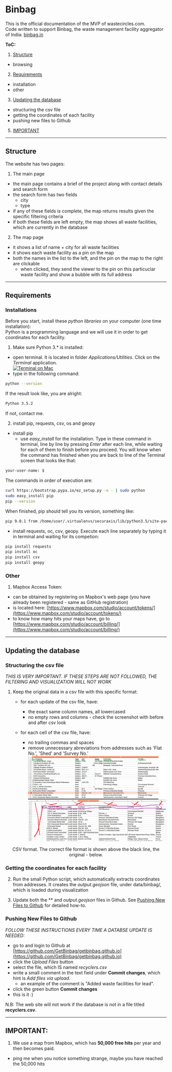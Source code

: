 # Binbag  
  
This is the official documentation of the MVP of wastecircles.com.  
Code written to support Binbag, the waste management facility aggregator of India: [binbag.in](https://www.binbag.in/)  
  
**ToC:**  
  
1. [Structure](#structure)  
 - browsing  
2. [Requirements](#requirements) 
 - installation  
 - other  
3. [Updating the database](#database)  
 - structuring the csv file  
 - getting the coordinates of each facility  
 - pushing new files to Github  
5. [IMPORTANT](#important)  

--- 
  
<a name="structure"></a>
## Structure  
  
The website has two pages:  
  
1. The main page  
 - the main page contains a brief of the project along with contact details and search form  
 - the search form has two fields  
   * city  
   * type  
 - if any of these fields is complete, the map returns results given the specific filtering criteria  
 - if both these fields are left empty, the map shows all waste facilities, which are currently in the database  

2. The map page  
 - it shows a list of name + city for all waste facilities  
 - it shows each waste facility as a pin on the map  
 - both the names in the list to the left, and the pin on the map to the right are clickable  
   * when clicked, they send the viewer to the pin on this particuclar waste facility and show a bubble with its full address  
  
---  

<a name="requirements"></a>
## Requirements  

### Installations  
  
Before you start, install these *python libraries* on your computer (one time installation):  
Python is a programming language and we will use it in order to get coordinates for each facility.
  
1. Make sure Python 3.* is installed:  
 - open terminal. It is located in folder *Applications/Utilities*. Click on the *Terminal* application.  
 [![Terminal on Mac](http://blog.teamtreehouse.com/wp-content/uploads/2012/09/Screen-Shot-2012-09-25-at-12.57.00-PM.png)](http://blog.teamtreehouse.com/wp-content/uploads/2012/09/Screen-Shot-2012-09-25-at-12.57.00-PM.png)  
 - type in the following command:  
 ```bash
 python --version
 ```    
 If the result look like, you are alright:  
 ```bash
 Python 3.5.2
 ```  
 If not, contact me.  
  
2. install pip, requests, csv, os and geopy  
 - install pip  
   * use *easy_install* for the installation. Type in these command in terminal, line by line by pressing *Enter* after each line, while waiting for each of them to finish before you proceed. You will know when the command has finished when you are back to line of the Terminal screen that looks like that:  
  ```bash
  your-user-name: $ 
  ```  

  The commands in order of execution are:    
  ```bash
  curl https://bootstrap.pypa.io/ez_setup.py -o - | sudo python
  sudo easy_install pip
  pip --version
  ```  
    
  When finished, pip should tell you its version, something like:
  ```bash
  pip 9.0.1 from /home/user/.virtualenvs/securaxis/lib/python3.5/site-packages (python 3.5)
  ```  

  - install requests, oc, csv, geopy. Execute each line separately by typing it in terminal and waiting for its competion:  
  ```bash
  pip install requests
  pip install oc
  pip install csv
  pip install geopy
  ```  

### Other  
  
1. Mapbox Access Token:  
  - can be obtained by registering on Mapbox's web page (you have already been registered - same as GitHub registration)    
  - is located here: [https://www.mapbox.com/studio/account/tokens/](https://www.mapbox.com/studio/account/tokens/)  
  - to know how many hits your maps have, go to [https://www.mapbox.com/studio/account/billing/](https://www.mapbox.com/studio/account/billing/)  
  
---  

<a name="database"></a> 
## Updating the database   
  
### Structuring the csv file  
  
*THIS IS VERY IMPORTANT. IF THESE STEPS ARE NOT FOLLOWED, THE FILTERING AND VISUALIZATION WILL NOT WORK*  

1. Keep the original data in a csv file with this specific format:  
   - for each update of the csv file, have:  
     * the exact same column names, all lowercased  
     * no empty rows and columns - check the screenshot with before and after csv look    

   - for each cell of the csv file, have:  
     * no trailing commas and spaces  
     * remove unnecessary abreviations from addresses such as 'Flat No.', 'Shed' and 'Survey No.'   
 [![CSV format](https://github.com/GetBinbag/getbinbag.github.io/blob/master/img/readme/csv_format.png)](https://github.com/GetBinbag/getbinbag.github.io/blob/master/img/readme/csv_format.png)  
 <p align='center'> CSV format. The correct file format is shown above the black line, the original - below.</p>   

### Getting the coordinates for each facility  
  
2. Run the small Python script, which automatically extracts coordinates from addresses. It creates the *output.geojson* file, under data/binbag/, which is loaded during visualization  
  
3. Update both the ** and *output.geojson* files in Github. See [Pushing New Files to Github](#push) for detailed how-to.    
  
<a name="push"></a> 
### Pushing New Files to Github  

*FOLLOW THESE INSTRUCTIONS EVERY TIME A DATABSE UPDATE IS NEEDED:*  
  * go to and login to Github at [https://github.com/GetBinbag/getbinbag.github.io](https://github.com/GetBinbag/getbinbag.github.io)  
  * click the *Upload Files* button  
  * select the file, which IS named *recyclers.csv*  
  * write a small comment in the text field under **Commit changes**, which hint is *Add files via upload*.
    - an example of the comment is "Added waste facilities for lead".
  * click the green button **Commit changes**  
  * this is it :)  
  
N.B: The web site will not work if the database is not in a file titled **recyclers.csv**.  

--- 

<a name="important"></a> 
## IMPORTANT:  
  
1. We use a map from Mapbox, which has **50,000 free hits** per year and then becomes paid.    
  - ping me when you notice something strange, maybe you have reached the 50,000 hits    
  